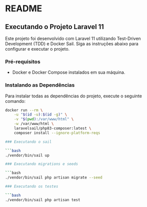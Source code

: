 # README

## Executando o Projeto Laravel 11

Este projeto foi desenvolvido com Laravel 11 utilizando Test-Driven Development (TDD) e Docker Sail. Siga as instruções abaixo para configurar e executar o projeto.

### Pré-requisitos

- Docker e Docker Compose instalados em sua máquina.

### Instalando as Dependências

Para instalar todas as dependências do projeto, execute o seguinte comando:

```bash
docker run --rm \
    -u "$(id -u):$(id -g)" \
    -v "$(pwd):/var/www/html" \
    -w /var/www/html \
    laravelsail/php83-composer:latest \
    composer install --ignore-platform-reqs

### Executando o sail

```bash
./vendor/bin/sail up

### Executando migrations e seeds

```bash
./vendor/bin/sail php artisan migrate --seed

### Executando os testes

```bash
./vendor/bin/sail php artisan test
